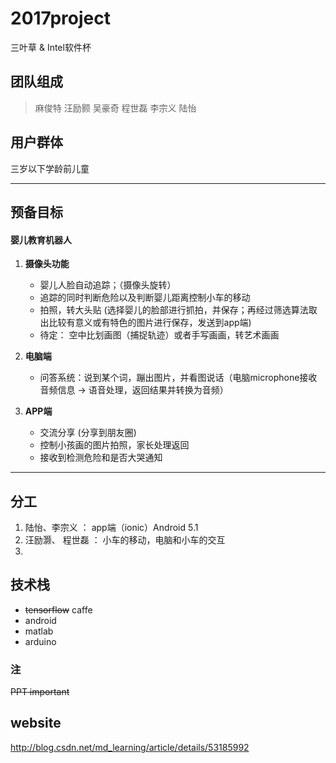 # 2017project

三叶草 & Intel软件杯

## 团队组成

> 麻俊特
汪励颢
吴豪奇
程世磊
李宗义
陆怡

## 用户群体
三岁以下学龄前儿童

***
## 预备目标

#### 婴儿教育机器人

1. **摄像头功能**
	- 婴儿人脸自动追踪；（摄像头旋转）
	- 追踪的同时判断危险以及判断婴儿距离控制小车的移动
	- 拍照，转大头贴 (选择婴儿的脸部进行抓拍，并保存；再经过筛选算法取出比较有意义或有特色的图片进行保存，发送到app端)
	- 待定： 空中比划画图（捕捉轨迹）或者手写画画，转艺术画画

2. **电脑端**
	- 问答系统：说到某个词，蹦出图片，并看图说话（电脑microphone接收音频信息 -> 语音处理，返回结果并转换为音频）
3. **APP端**
	- 交流分享 (分享到朋友圈)
	- 控制小孩画的图片拍照，家长处理返回
	- 接收到检测危险和是否大哭通知

***

## 分工

1. 陆怡、李宗义 ： app端（ionic）Android 5.1
2. 汪励灏、 程世磊 ： 小车的移动，电脑和小车的交互
3. 


## 技术栈

- ~~tensorflow~~ caffe
- android
- matlab
- arduino

### 注

~~PPT important~~

## website
http://blog.csdn.net/md_learning/article/details/53185992